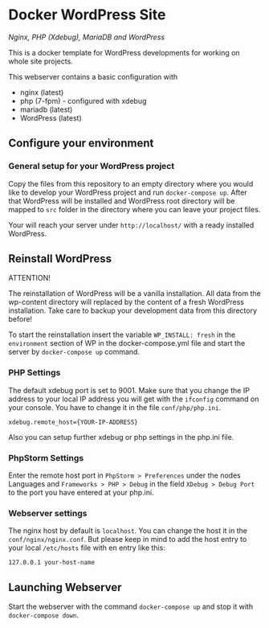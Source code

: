 # Docker WordPress Site 
*Nginx, PHP (Xdebug), MariaDB and WordPress*

This is a docker template for WordPress developments for working on whole site projects.

This webserver contains a basic configuration with

* nginx (latest)
* php (7-fpm) - configured with xdebug
* mariadb (latest)
* WordPress (latest)

## Configure your environment

### General setup for your WordPress project

Copy the files from this repository to an empty directory where you would like to develop your WordPress project and
run `docker-compose up`. After that WordPress will be installed and WordPress root directory will be mapped to 
`src` folder in the directory where you can leave your project files.

Your will reach your server under `http://localhost/` with a ready installed WordPress.

## Reinstall WordPress

ATTENTION! 

The reinstallation of WordPress will be a vanilla installation. All data from the wp-content directory will
replaced by the content of a fresh WordPress installation. Take care to backup your development data from this directory
before!

To start the reinstallation insert the variable `WP_INSTALL: fresh` in the `environment` section of WP in the 
docker-compose.yml file and start the server by `docker-compose up` command.

### PHP Settings

The default xdebug port is set to 9001. Make sure that you change the IP address to your local IP address you will get 
with the `ifconfig` command on your console. You have to change it in the file  `conf/php/php.ini`.

`xdebug.remote_host={YOUR-IP-ADDRESS}`

Also you can setup further xdebug or php settings in the php.ini file.

### PhpStorm Settings

Enter the remote host port in `PhpStorm > Preferences` under the nodes Languages and `Frameworks > PHP > Debug` in 
the field `XDebug > Debug Port` to the port you have entered at your php.ini.

### Webserver settings

The nginx host by default is `localhost`. You can change the host it in the  `conf/nginx/nginx.conf`. But please 
keep in mind to add the host entry to your local `/etc/hosts` file with en entry like this:

`127.0.0.1 your-host-name`

## Launching Webserver

Start the webserver with the command `docker-compose up` and stop it with `docker-compose down`.

